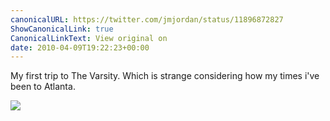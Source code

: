 ```yaml
---
canonicalURL: https://twitter.com/jmjordan/status/11896872827
ShowCanonicalLink: true
CanonicalLinkText: View original on
date: 2010-04-09T19:22:23+00:00
---
```

My first trip to The Varsity. Which is strange considering how my times i've been to Atlanta.

![](/images/11896872827-84565675.jpg)